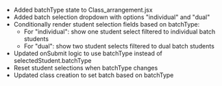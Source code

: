 - Added batchType state to Class_arrangement.jsx
- Added batch selection dropdown with options "individual" and "dual"
- Conditionally render student selection fields based on batchType:
  - For "individual": show one student select filtered to individual batch students
  - For "dual": show two student selects filtered to dual batch students
- Updated onSubmit logic to use batchType instead of selectedStudent.batchType
- Reset student selections when batchType changes
- Updated class creation to set batch based on batchType
